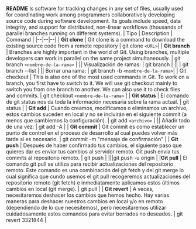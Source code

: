 **README**
Is software for tracking changes in any set of files, usually used for coordinating work among programmers collaboratively developing source code during software development. Its goals include speed, data integrity, and support for distributed, non-linear workflows (thousands of parallel branches running on different systems).
| Tipo | Description | Command |
|--|--|--|
| **Git clone** | Git clone is a command to download the existing source code from a remote repository | git clone `<URL>`|
| **Git branch** | Branches are highly important in the world of Git. Using branches, multiple developers can work in parallel on the same project simultaneously. | git branch `<nombre-de-la-rama>` |
|| Visualización de ramas: | git branch | 
|| | git branch --list |
|| Borrar una rama: | git branch -b `<nombre-de-la-rama>`|
| Git checkout | This is also one of the most used commands in Git. To work on a branch, you first have to switch to it. We will use git checkout mainly to switch you from one branch to another. We can also use it to check files and commits. | git checkout `<nombre-de-la-rama>` |
| **Git status** | El comando de git status nos da toda la información necesaria sobre la rama actual. | git status |
| **Git add** | Cuando creamos, modificamos o eliminamos un archivo, estos cambios suceden en local y no se incluirán en el siguiente commit (a menos que cambiemos la configuración). | git add `<archivo>` |
|| Añadir todo de una vez: | git add -A |
| **Git commit** | Git commit es como establecer un punto de control en el proceso de desarrollo al cual puedes volver más tarde si es necesario. | git commit -m "mensaje de confirmación" |
| **Git push** | Después de haber confirmado tus cambios, el siguiente paso que quieres dar es enviar tus cambios al servidor remoto. Git push envía tus commits al repositorio remoto. | git push <nombre-remoto> <nombre-de-tu-rama> |
|||git push -u origin <nombre-de-tu-rama>|
|**Git pull** | El comando git pull se utiliza para recibir actualizaciones del repositorio remoto. Este comando es una combinación del git fetch y del git merge lo cual significa que cundo usemos el git pull recogeremos actualizaciones del repositorio remoto (git fetch) e inmediatamente aplicamos estos últimos cambios en local (git merge). | git pull <nombre-remoto> |
| **Git revert** | A veces, necesitaremos deshacer los cambios que hemos hecho. Hay varias maneras para deshacer nuestros cambios en local y/o en remoto (dependiendo de lo que necesitemos), pero necesitaremos utilizar cuidadosamente estos comandos para evitar borrados no deseados. | git revert 3321844 |
